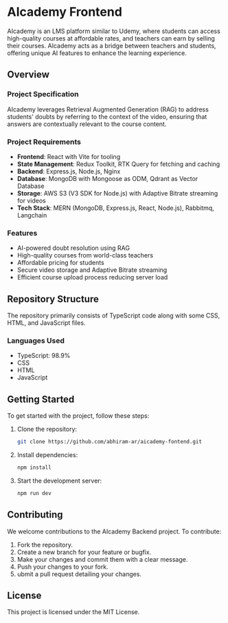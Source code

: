 # AIcademy Frontend

AIcademy is an LMS platform similar to Udemy, where students can access high-quality courses at affordable rates, and teachers can earn by selling their courses. AIcademy acts as a bridge between teachers and students, offering unique AI features to enhance the learning experience.

## Overview

### Project Specification
AIcademy leverages Retrieval Augmented Generation (RAG) to address students' doubts by referring to the context of the video, ensuring that answers are contextually relevant to the course content.

### Project Requirements
- **Frontend**: React with Vite for tooling
- **State Management**: Redux Toolkit, RTK Query for fetching and caching
- **Backend**: Express.js, Node.js, Nginx
- **Database**: MongoDB with Mongoose as ODM, Qdrant as Vector Database
- **Storage**: AWS S3 (V3 SDK for Node.js) with Adaptive Bitrate streaming for videos
- **Tech Stack**: MERN (MongoDB, Express.js, React, Node.js), Rabbitmq, Langchain

### Features
- AI-powered doubt resolution using RAG
- High-quality courses from world-class teachers
- Affordable pricing for students
- Secure video storage and Adaptive Bitrate streaming
- Efficient course upload process reducing server load

## Repository Structure
The repository primarily consists of TypeScript code along with some CSS, HTML, and JavaScript files.

### Languages Used
- TypeScript: 98.9%
- CSS
- HTML
- JavaScript

## Getting Started

To get started with the project, follow these steps:

1. Clone the repository:
   ```bash
   git clone https://github.com/abhiram-ar/aicademy-fontend.git
   ```
2. Install dependencies:
   ```bash
   npm install
   ```
3. Start the development server:
   ```bash
   npm run dev
   ```

## Contributing
We welcome contributions to the AIcademy Backend project. To contribute:

1. Fork the repository.
2. Create a new branch for your feature or bugfix.
3. Make your changes and commit them with a clear message.
4. Push your changes to your fork.
5. ubmit a pull request detailing your changes.

## License
This project is licensed under the MIT License.